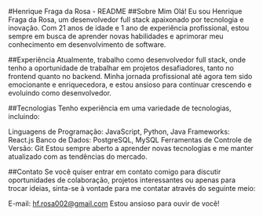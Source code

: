 #Henrique Fraga da Rosa - README
##Sobre Mim
Olá! Eu sou Henrique Fraga da Rosa, um desenvolvedor full stack apaixonado por tecnologia e inovação. Com 21 anos de idade e 1 ano de experiência profissional, estou sempre em busca de aprender novas habilidades e aprimorar meu conhecimento em desenvolvimento de software.

##Experiência
Atualmente, trabalho como desenvolvedor full stack, onde tenho a oportunidade de trabalhar em projetos desafiadores, tanto no frontend quanto no backend. Minha jornada profissional até agora tem sido emocionante e enriquecedora, e estou ansioso para continuar crescendo e evoluindo como desenvolvedor.

##Tecnologias
Tenho experiência em uma variedade de tecnologias, incluindo:

Linguagens de Programação: JavaScript, Python, Java
Frameworks: React.js
Banco de Dados: PostgreSQL, MySQL
Ferramentas de Controle de Versão: Git
Estou sempre aberto a aprender novas tecnologias e me manter atualizado com as tendências do mercado.

##Contato
Se você quiser entrar em contato comigo para discutir oportunidades de colaboração, projetos interessantes ou apenas para trocar ideias, sinta-se à vontade para me contatar através do seguinte meio:

E-mail: hf.rosa002@gmail.com
Estou ansioso para ouvir de você!
